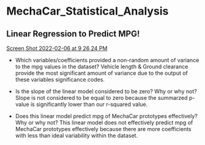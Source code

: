 # MechaCar_Statistical_Analysis

## Linear Regression to Predict MPG!

[Screen Shot 2022-02-06 at 9 26 24 PM](https://user-images.githubusercontent.com/91990957/152715179-28e584ee-f9f2-4253-b9a5-a0bcf49c0662.png)

* Which variables/coefficients provided a non-random amount of variance to the mpg values in the dataset?
Vehicle length & Ground clearance provide the most significant amount of variance due to the output of these variables significance codes.

* Is the slope of the linear model considered to be zero? Why or why not?
Slope is not considered to be equal to zero because the summarzed p-value is significantly lower than our r-squared value.

* Does this linear model predict mpg of MechaCar prototypes effectively? Why or why not?
This linear model does not effectively predict mpg of MechaCar prototypes effectively because there are more coefficients with less than ideal variability within the dataset.
